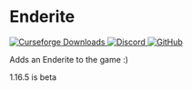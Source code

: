 # Enderite
<a href="https://www.curseforge.com/minecraft/mc-mods/enderite-lieonlion">
  <img src="http://cf.way2muchnoise.eu/full_enderite-lieonlion_downloads.svg" alt="Curseforge Downloads">
</a>
<a href="https://discord.gg/eFsz5SK">
  <img alt="Discord" src="https://img.shields.io/discord/861173675596054530?label=Discord">
</a>
<a href=https://github.com/LieOnLion/Enderite/blob/main/LICENSE>
<img alt="GitHub" src="https://img.shields.io/github/license/LieOnLion/Enderite">
</a>

Adds an Enderite to the game :)

1.16.5 is beta